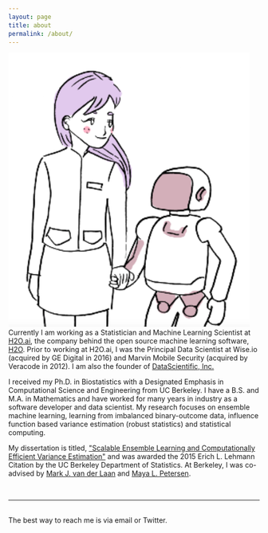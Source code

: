 ```yaml
---
layout: page
title: about
permalink: /about/
---
```


<img class="col one right" src="/img/profile_pic.png">

<br/>
Currently I am working as a Statistician and Machine Learning Scientist at <a href="http://h2o.ai/">H2O.ai</a>, the company behind the open source machine learning software, <a href="https://github.com/h2oai/h2o-3">H2O</a>.  Prior to working at H2O.ai, I was the Principal Data Scientist at Wise.io (acquired by GE Digital in 2016) and Marvin Mobile Security (acquired by Veracode in 2012).  I am also the founder of <a href="http://datascientific.com/">DataScientific, Inc.</a>

I received my Ph.D. in Biostatistics with a Designated Emphasis in Computational Science and Engineering from UC Berkeley. I have a B.S. and M.A. in Mathematics and have worked for many years in industry as a software developer and data scientist. My research focuses on ensemble machine learning, learning from imbalanced binary-outcome data, influence function based variance estimation (robust statistics) and statistical computing.

My dissertation is titled, <a href="http://www.stat.berkeley.edu/~ledell/papers/ledell-phd-thesis.pdf"> "Scalable Ensemble Learning and Computationally Efficient Variance Estimation"</a> and was awarded the 2015 Erich L. Lehmann Citation by the UC Berkeley Department of Statistics.  At Berkeley, I was co-advised by <a href="http://www.stat.berkeley.edu/~laan/Laan/laan.html">Mark J. van der Laan</a> and <a href="http://www.sph.berkeley.edu/maya-petersen">Maya L. Petersen</a>.

<br/>
<hr/>
<br/>
<span class="contacticon center">
	<a href="mailto:oss@ledell.org"><i class="fa fa-envelope-square"></i></a>
	<a href="https://github.com/ledell" target="_blank"><i class="fa fa-github-square"></i></a>
		<a href="https://stackoverflow.com/users/5451344/erin-ledell" target="_blank"><i class="fa fa-stack-overflow"></i></a>
	<a href="https://twitter.com/ledell" target="_blank"><i class="fa fa-twitter-square"></i></a>
</span>

<div class="col three caption">
	The best way to reach me is via email or Twitter.
</div>

